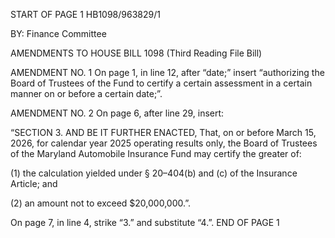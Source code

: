 START OF PAGE 1
HB1098/963829/1

BY: Finance Committee

AMENDMENTS TO HOUSE BILL 1098
(Third Reading File Bill)

AMENDMENT NO. 1
On page 1, in line 12, after “date;” insert “authorizing the Board of Trustees of
the Fund to certify a certain assessment in a certain manner on or before a certain
date;”.

AMENDMENT NO. 2
On page 6, after line 29, insert:

“SECTION 3. AND BE IT FURTHER ENACTED, That, on or before March 15,
2026, for calendar year 2025 operating results only, the Board of Trustees of the
Maryland Automobile Insurance Fund may certify the greater of:

(1) the calculation yielded under § 20–404(b) and (c) of the Insurance
Article; and

(2) an amount not to exceed $20,000,000.”.

On page 7, in line 4, strike “3.” and substitute “4.”.
END OF PAGE 1